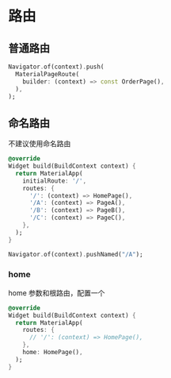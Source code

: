 # 路由

## 普通路由

```dart
Navigator.of(context).push(
  MaterialPageRoute(
  	builder: (context) => const OrderPage(),
  ),
);
```

## 命名路由

不建议使用命名路由

```dart
@override
Widget build(BuildContext context) {
  return MaterialApp(
    initialRoute: '/',
    routes: {
      '/': (context) => HomePage(),
      '/A': (context) => PageA(),
      '/B': (context) => PageB(),
      '/C': (context) => PageC(),
    },
  );
}
```

```dart
Navigator.of(context).pushNamed("/A");
```

### home

home 参数和根路由，配置一个

```dart
@override
Widget build(BuildContext context) {
  return MaterialApp(
    routes: {
      // '/': (context) => HomePage(),
    },
    home: HomePage(),
  );
}
```

